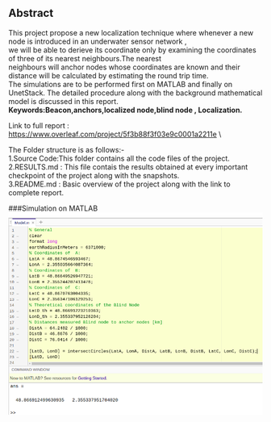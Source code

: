 ## Abstract ##

This project propose a new localization technique where whenever a new node is 
introduced in an underwater sensor network , \
we will be able to derieve its coordinate only by examining the coordinates of three 
of its nearest neighbours.The nearest \
neighbours will anchor nodes whose coordinates are known and their distance will
be calculated by estimating the round trip time.\
The simulations are to be performed
first on MATLAB and finally on UnetStack. The detailed procedure along with the
background mathematical model is discussed in this report.\
**Keywords:Beacon,anchors,localized node,blind node , Localization.**

Link to full report : https://www.overleaf.com/project/5f3b88f3f03e9c0001a2211e \

The Folder structure is as follows:- \
1.Source Code:This folder contains all the code files of the project.\
2.RESULTS.md : This file contais the results obtained at every important checkpoint of the project along with the snapshots.\
3.README.md : Basic overview of the project along with the link to complete report.

###Simulation on MATLAB
![](/Matlab.png)
